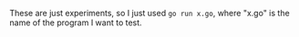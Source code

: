 These are just experiments, so I just used `go run x.go`, where "x.go" is the name of the program I want to test.

